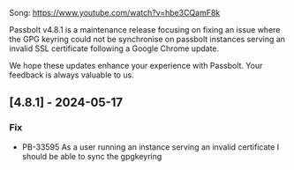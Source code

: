 Song: https://www.youtube.com/watch?v=hbe3CQamF8k

Passbolt v4.8.1 is a maintenance release focusing on fixing an issue where the GPG keyring could not be synchronise on passbolt instances serving an invalid SSL certificate following a Google Chrome update.

We hope these updates enhance your experience with Passbolt. Your feedback is always valuable to us.

## [4.8.1] - 2024-05-17
### Fix
- PB-33595 As a user running an instance serving an invalid certificate I should be able to sync the gpgkeyring
